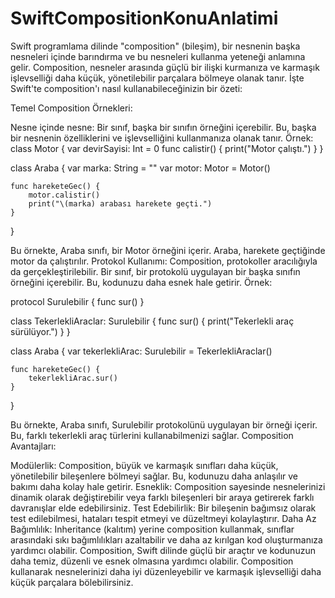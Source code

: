 # SwiftCompositionKonuAnlatimi
 Swift programlama dilinde "composition" (bileşim), bir nesnenin başka nesneleri içinde barındırma ve bu nesneleri kullanma
 yeteneği anlamına gelir. Composition, nesneler arasında güçlü bir ilişki kurmanıza ve karmaşık işlevselliği daha küçük, yönetilebilir
 parçalara bölmeye olanak tanır. İşte Swift'te composition'ı nasıl kullanabileceğinizin bir özeti:

Temel Composition Örnekleri:

Nesne içinde nesne:
Bir sınıf, başka bir sınıfın örneğini içerebilir. Bu, başka bir nesnenin özelliklerini ve işlevselliğini kullanmanıza olanak tanır. Örnek:
class Motor {
    var devirSayisi: Int = 0
    func calistir() {
        print("Motor çalıştı.")
    }
}

class Araba {
    var marka: String = ""
    var motor: Motor = Motor()
    
    func hareketeGec() {
        motor.calistir()
        print("\(marka) arabası harekete geçti.")
    }
}

Bu örnekte, Araba sınıfı, bir Motor örneğini içerir. Araba, harekete geçtiğinde motor da çalıştırılır.
Protokol Kullanımı:
Composition, protokoller aracılığıyla da gerçekleştirilebilir. Bir sınıf, bir protokolü uygulayan bir başka sınıfın örneğini 
içerebilir. Bu, kodunuzu daha esnek hale getirir. Örnek:

protocol Surulebilir {
    func sur()
}

class TekerlekliAraclar: Surulebilir {
    func sur() {
        print("Tekerlekli araç sürülüyor.")
    }
}

class Araba {
    var tekerlekliArac: Surulebilir = TekerlekliAraclar()
    
    func hareketeGec() {
        tekerlekliArac.sur()
    }
}

Bu örnekte, Araba sınıfı, Surulebilir protokolünü uygulayan bir örneği içerir. 
Bu, farklı tekerlekli araç türlerini kullanabilmenizi sağlar.
Composition Avantajları:

Modülerlik: Composition, büyük ve karmaşık sınıfları daha küçük, yönetilebilir bileşenlere bölmeyi sağlar. 
Bu, kodunuzu daha anlaşılır ve bakımı daha kolay hale getirir.
Esneklik: Composition sayesinde nesnelerinizi dinamik olarak değiştirebilir veya farklı bileşenleri
bir araya getirerek farklı davranışlar elde edebilirsiniz.
Test Edebilirlik: Bir bileşenin bağımsız olarak test edilebilmesi, hataları tespit etmeyi ve düzeltmeyi
kolaylaştırır.
Daha Az Bağımlılık: Inheritance (kalıtım) yerine composition kullanmak, sınıflar arasındaki sıkı bağımlılıkları 
azaltabilir ve daha az kırılgan kod oluşturmanıza yardımcı olabilir.
Composition, Swift dilinde güçlü bir araçtır ve kodunuzun daha temiz, düzenli ve esnek olmasına yardımcı olabilir.
Composition kullanarak nesnelerinizi daha iyi düzenleyebilir ve karmaşık işlevselliği daha küçük parçalara bölebilirsiniz.




